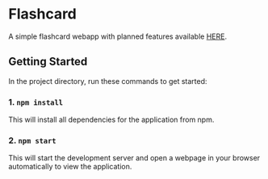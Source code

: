 # Flashcard

A simple flashcard webapp with planned features available [HERE](https://marshy-nebula-2d5.notion.site/Flashcard-React-App-06af80b21e144531bae275ecced73897).

## Getting Started

In the project directory, run these commands to get started:

### 1. `npm install`

This will install all dependencies for the application from npm.

### 2. `npm start`

This will start the development server and open a webpage in your browser automatically to view the application.
